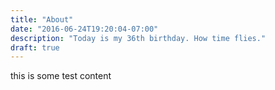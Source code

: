 ```yaml
---
title: "About"
date: "2016-06-24T19:20:04-07:00"
description: "Today is my 36th birthday. How time flies."
draft: true
---
```


this is some test content
